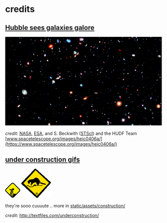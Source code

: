 # credits

## [Hubble sees galaxies galore](https://www.spacetelescope.org/images/heic0406a/)

![Hubble sees galaxies galore](/static/assets/space/galaxies.jpg)

_credit:_ [NASA](https://www.nasa.gov/), [ESA](https://www.esa.int/),
and S. Beckwith ([STScI](https://www.stsci.edu/)) and the HUDF Team
[www.spacetelescope.org/images/heic0406a/](https://www.spacetelescope.org/images/heic0406a/)

## [under construction gifs](http://textfiles.com/underconstruction/)

![construction idea](/static/assets/construction/construction_person_dig_idea.gif)
![construction mammal](/static/assets/construction/construction_mammal.gif)

they're sooo cuuuute ..
more in [static/assets/construction/](/static/assets/construction/)

_credit:_ <http://textfiles.com/underconstruction/>
